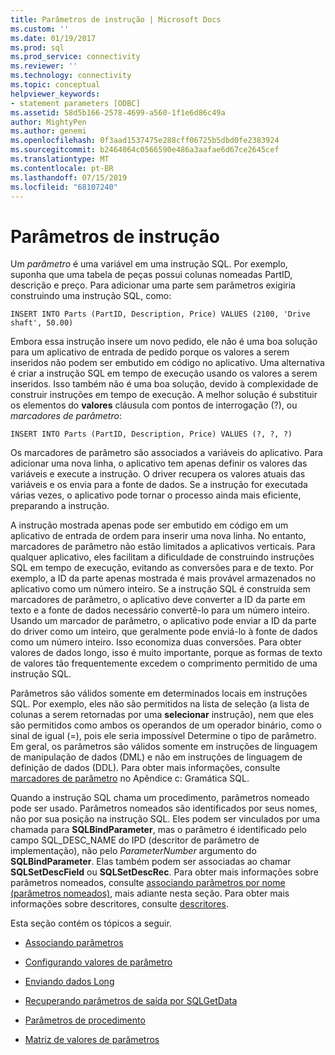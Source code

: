 ```yaml
---
title: Parâmetros de instrução | Microsoft Docs
ms.custom: ''
ms.date: 01/19/2017
ms.prod: sql
ms.prod_service: connectivity
ms.reviewer: ''
ms.technology: connectivity
ms.topic: conceptual
helpviewer_keywords:
- statement parameters [ODBC]
ms.assetid: 58d5b166-2578-4699-a560-1f1e6d86c49a
author: MightyPen
ms.author: genemi
ms.openlocfilehash: 0f3aad1537475e288cff06725b5dbd0fe2383924
ms.sourcegitcommit: b2464064c0566590e486a3aafae6d67ce2645cef
ms.translationtype: MT
ms.contentlocale: pt-BR
ms.lasthandoff: 07/15/2019
ms.locfileid: "68107240"
---
```

# <a name="statement-parameters"></a>Parâmetros de instrução
Um *parâmetro* é uma variável em uma instrução SQL. Por exemplo, suponha que uma tabela de peças possui colunas nomeadas PartID, descrição e preço. Para adicionar uma parte sem parâmetros exigiria construindo uma instrução SQL, como:  
  
```  
INSERT INTO Parts (PartID, Description, Price) VALUES (2100, 'Drive shaft', 50.00)  
```  
  
 Embora essa instrução insere um novo pedido, ele não é uma boa solução para um aplicativo de entrada de pedido porque os valores a serem inseridos não podem ser embutido em código no aplicativo. Uma alternativa é criar a instrução SQL em tempo de execução usando os valores a serem inseridos. Isso também não é uma boa solução, devido à complexidade de construir instruções em tempo de execução. A melhor solução é substituir os elementos do **valores** cláusula com pontos de interrogação (?), ou *marcadores de parâmetro*:  
  
```  
INSERT INTO Parts (PartID, Description, Price) VALUES (?, ?, ?)  
```  
  
 Os marcadores de parâmetro são associados a variáveis do aplicativo. Para adicionar uma nova linha, o aplicativo tem apenas definir os valores das variáveis e execute a instrução. O driver recupera os valores atuais das variáveis e os envia para a fonte de dados. Se a instrução for executada várias vezes, o aplicativo pode tornar o processo ainda mais eficiente, preparando a instrução.  
  
 A instrução mostrada apenas pode ser embutido em código em um aplicativo de entrada de ordem para inserir uma nova linha. No entanto, marcadores de parâmetro não estão limitados a aplicativos verticais. Para qualquer aplicativo, eles facilitam a dificuldade de construindo instruções SQL em tempo de execução, evitando as conversões para e de texto. Por exemplo, a ID da parte apenas mostrada é mais provável armazenados no aplicativo como um número inteiro. Se a instrução SQL é construída sem marcadores de parâmetro, o aplicativo deve converter a ID da parte em texto e a fonte de dados necessário convertê-lo para um número inteiro. Usando um marcador de parâmetro, o aplicativo pode enviar a ID da parte do driver como um inteiro, que geralmente pode enviá-lo à fonte de dados como um número inteiro. Isso economiza duas conversões. Para obter valores de dados longo, isso é muito importante, porque as formas de texto de valores tão frequentemente excedem o comprimento permitido de uma instrução SQL.  
  
 Parâmetros são válidos somente em determinados locais em instruções SQL. Por exemplo, eles não são permitidos na lista de seleção (a lista de colunas a serem retornadas por uma **selecionar** instrução), nem que eles são permitidos como ambos os operandos de um operador binário, como o sinal de igual (=), pois ele seria impossível Determine o tipo de parâmetro. Em geral, os parâmetros são válidos somente em instruções de linguagem de manipulação de dados (DML) e não em instruções de linguagem de definição de dados (DDL). Para obter mais informações, consulte [marcadores de parâmetro](../../../odbc/reference/appendixes/parameter-markers.md) no Apêndice c: Gramática SQL.  
  
 Quando a instrução SQL chama um procedimento, parâmetros nomeado pode ser usado. Parâmetros nomeados são identificados por seus nomes, não por sua posição na instrução SQL. Eles podem ser vinculados por uma chamada para **SQLBindParameter**, mas o parâmetro é identificado pelo campo SQL_DESC_NAME do IPD (descritor de parâmetro de implementação), não pelo *ParameterNumber* argumento do **SQLBindParameter**. Elas também podem ser associadas ao chamar **SQLSetDescField** ou **SQLSetDescRec**. Para obter mais informações sobre parâmetros nomeados, consulte [associando parâmetros por nome (parâmetros nomeados)](../../../odbc/reference/develop-app/binding-parameters-by-name-named-parameters.md), mais adiante nesta seção. Para obter mais informações sobre descritores, consulte [descritores](../../../odbc/reference/develop-app/descriptors.md).  
  
 Esta seção contém os tópicos a seguir.  
  
-   [Associando parâmetros](../../../odbc/reference/develop-app/binding-parameters-odbc.md)  
  
-   [Configurando valores de parâmetro](../../../odbc/reference/develop-app/setting-parameter-values.md)  
  
-   [Enviando dados Long](../../../odbc/reference/develop-app/sending-long-data.md)  
  
-   [Recuperando parâmetros de saída por SQLGetData](../../../odbc/reference/develop-app/retrieving-output-parameters-using-sqlgetdata.md)  
  
-   [Parâmetros de procedimento](../../../odbc/reference/develop-app/procedure-parameters.md)  
  
-   [Matriz de valores de parâmetros](../../../odbc/reference/develop-app/arrays-of-parameter-values.md)
